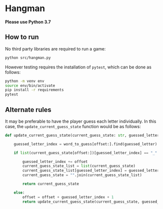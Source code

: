 # Hangman

**Please use Python 3.7**

## How to run

No third party libraries are required to run a game:

```bash
python src/hangman.py
```

However testing requires the installation of `pytest`, which can be done as follows:

```bash
python -m venv env
source env/bin/activate
pip install -r requirements
pytest
```

## Alternate rules

It may be preferable to have the player guess each letter individually. In this case, the `update_current_guess_state` function would be as follows:

```python
def update_current_guess_state(current_guess_state: str, guessed_letter: str, word_to_guess: str, offset=0) -> str:

    guessed_letter_index = word_to_guess[offset:].find(guessed_letter)

    if list(current_guess_state[offset:])[guessed_letter_index] == "_":

        guessed_letter_index += offset
        current_guess_state_list = list(current_guess_state)
        current_guess_state_list[guessed_letter_index] = guessed_letter
        current_guess_state = "".join(current_guess_state_list)

        return current_guess_state

    else:
        offset = offset + guessed_letter_index + 1
        return update_current_guess_state(current_guess_state, guessed_letter, word_to_guess, offset)

```